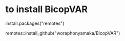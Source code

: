 # to install BicopVAR
install.packages("remotes")

remotes::install_github("woraphonyamaka/BicopVAR")
